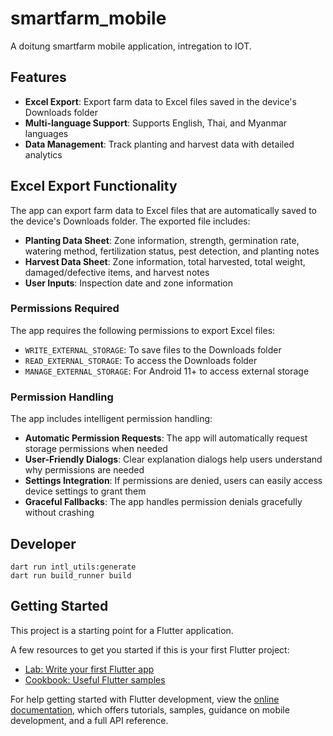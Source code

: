# smartfarm_mobile

A doitung smartfarm mobile application, intregation to IOT.

## Features

- **Excel Export**: Export farm data to Excel files saved in the device's Downloads folder
- **Multi-language Support**: Supports English, Thai, and Myanmar languages
- **Data Management**: Track planting and harvest data with detailed analytics

## Excel Export Functionality

The app can export farm data to Excel files that are automatically saved to the device's Downloads folder. The exported file includes:

- **Planting Data Sheet**: Zone information, strength, germination rate, watering method, fertilization status, pest detection, and planting notes
- **Harvest Data Sheet**: Zone information, total harvested, total weight, damaged/defective items, and harvest notes
- **User Inputs**: Inspection date and zone information

### Permissions Required

The app requires the following permissions to export Excel files:
- `WRITE_EXTERNAL_STORAGE`: To save files to the Downloads folder
- `READ_EXTERNAL_STORAGE`: To access the Downloads folder
- `MANAGE_EXTERNAL_STORAGE`: For Android 11+ to access external storage

### Permission Handling

The app includes intelligent permission handling:
- **Automatic Permission Requests**: The app will automatically request storage permissions when needed
- **User-Friendly Dialogs**: Clear explanation dialogs help users understand why permissions are needed
- **Settings Integration**: If permissions are denied, users can easily access device settings to grant them
- **Graceful Fallbacks**: The app handles permission denials gracefully without crashing

## Developer
```flutter
dart run intl_utils:generate
dart run build_runner build
```
## Getting Started

This project is a starting point for a Flutter application.

A few resources to get you started if this is your first Flutter project:

- [Lab: Write your first Flutter app](https://docs.flutter.dev/get-started/codelab)
- [Cookbook: Useful Flutter samples](https://docs.flutter.dev/cookbook)

For help getting started with Flutter development, view the
[online documentation](https://docs.flutter.dev/), which offers tutorials,
samples, guidance on mobile development, and a full API reference.
